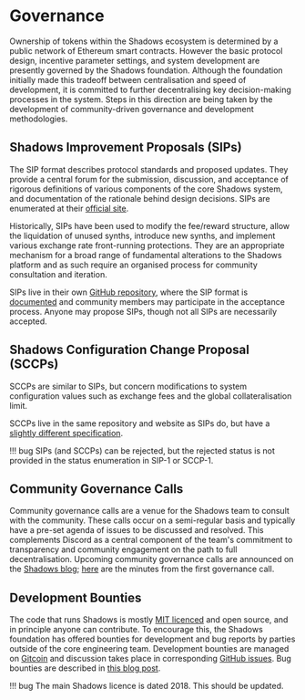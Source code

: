 # Governance

Ownership of tokens within the Shadows ecosystem is determined by a public network of Ethereum smart contracts. However the basic protocol design, incentive parameter settings, and system development are presently governed by the Shadows foundation. Although the foundation initially made this tradeoff between centralisation and speed of development, it is committed to further decentralising key decision-making processes in the system. Steps in this direction are being taken by the development of community-driven governance and development methodologies.

## Shadows Improvement Proposals (SIPs)

The SIP format describes protocol standards and proposed updates. They provide a central forum for the submission, discussion, and acceptance of rigorous definitions of various components of the core Shadows system, and documentation of the rationale behind design decisions. SIPs are enumerated at their [official site](https://sips.shadows.io/).

Historically, SIPs have been used to modify the fee/reward structure, allow the liquidation of unused synths, introduce new synths, and implement various exchange rate front-running protections. They are an appropriate mechanism for a broad range of fundamental alterations to the Shadows platform and as such require an organised process for community consultation and iteration.

SIPs live in their own [GitHub repository](https://github.com/Shadowsio/SIPs), where the SIP format is [documented](https://github.com/Shadowsio/SIPs/blob/master/SIPS/sip-1.md) and community members may participate in the acceptance process. Anyone may propose SIPs, though not all SIPs are necessarily accepted.

## Shadows Configuration Change Proposal (SCCPs)

SCCPs are similar to SIPs, but concern modifications to system configuration values such as exchange fees and the global collateralisation limit.

SCCPs live in the same repository and website as SIPs do, but have a [slightly different specification](https://github.com/Shadowsio/SIPs/blob/master/SCCP/sccp-1.md).

!!! bug
    SIPs (and SCCPs) can be rejected, but the rejected status is not provided in the status enumeration in SIP-1 or SCCP-1.

## Community Governance Calls

Community governance calls are a venue for the Shadows team to consult with the community. These calls occur on a semi-regular basis and typically have a pre-set agenda of issues to be discussed and resolved. This complements Discord as a central component of the team's commitment to transparency and community engagement on the path to full decentralisation. Upcoming community governance calls are announced on the [Shadows blog](https://blog.shadows.io/); [here](https://blog.shadows.io/summary-community-governance/) are the minutes from the first governance call.

## Development Bounties

The code that runs Shadows is mostly [MIT licenced](https://github.com/Shadowsio/shadows/blob/master/LICENSE) and open source, and in principle anyone can contribute. To encourage this, the Shadows foundation has offered bounties for development and bug reports by parties outside of the core engineering team. Development bounties are managed on [Gitcoin](https://gitcoin.co/profile/Shadowsio) and discussion takes place in corresponding [GitHub issues](https://github.com/Shadowsio/shadows/issues). Bug bounties are described in [this blog post](https://blog.shadows.io/shadows-bug-bounties/).

!!! bug
    The main Shadows licence is dated 2018. This should be updated.
